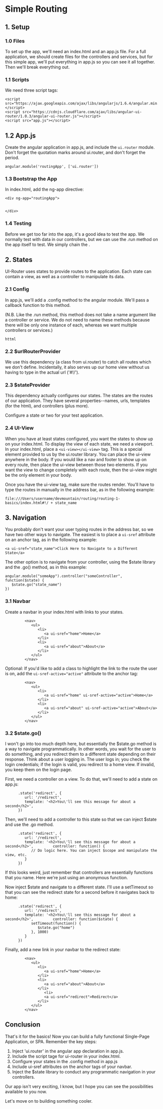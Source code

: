 # Simple Routing

## 1. Setup
### 1.0 Files
To set up the app, we'll need an index.html and an app.js file. For a full application, we should create files for the controllers and services, but for this simple app, we'll put everything in app.js so you can see it all together. Then we'll break everything out. 

### 1.1 Scripts
We need three script tags: 

```
<script src="https://ajax.googleapis.com/ajax/libs/angularjs/1.6.4/angular.min.js"></script>
<script src="https://cdnjs.cloudflare.com/ajax/libs/angular-ui-router/1.0.3/angular-ui-router.js"></script>
<script src="app.js"></script>
```

## 1.2 App.js

Create the angular application in app.js, and include the `ui.router` module.
Don't forget the quotation marks around ui.router, and don't forget the period.

```
angular.module('routingApp', ['ui.router'])
```

### 1.3 Bootstrap the App

In index.html, add the ng-app directive: 

```
<div ng-app="routingApp">


</div>
```

### 1.4 Testing

Before we get too far into the app, it's a good idea to test the app. We normally test with data in our controllers, but we can use the .run method on the app itself to test. We simply chain the .

## 2. States
UI-Router uses states to provide routes to the application. Each state can contain a view, as well as a controller to manipulate its data. 

### 2.1 Config
In app.js, we'll add a .config method to the angular module. We'll pass a callback function to this method. 

(N.B. Like the .run method, this method does not take a name argument like a controller or service. We do not need to name these methods because there will be only one instance of each, whereas we want multiple controllers or services.)

```
httml
```

### 2.2 $urlRouterProvider
We use this dependency (a class from ui.router) to catch all routes which we don't define. Incidentally, it also serves up our home view without us having to type in the actual url ('#!/').

### 2.3 $stateProvider
This dependency actually configures our states. The states are the routes of our application. They have several properties--names, urls, templates (for the html), and controllers (plus more). 

Configure a state or two for your test application. 

### 2.4 UI-View
When you have at least states configured, you want the states to show up on your index.html. To display the view of each state, we need a viewport. In your index.html, place a `<ui-view></ui-view>` tag. This is a special element provided to us by the ui.router library. You can place the ui-view anywhere in the body. If you would like a nav and footer to show up on every route, then place the ui-view between those two elements. If you want the view to change completely with each route, then the ui-view might be the only element in your body. 

Once you have the ui-view tag, make sure the routes render. You'll have to type the routes in manually in the address bar, as in the following example: 

```
file:///Users/username/devmountain/routing/routing-1-basics/index.html#!/ + state_name
```

## 3. Navigation
You probably don't want your user typing routes in the address bar, so we have two other ways to navigate. The easiest is to place a `ui-sref` attribute on an anchor tag, as in the following example: 

```
<a ui-sref="state_name">Click Here to Navigate to a Different State</a>
```

The other option is to navigate from your controller, using the $state library and the .go() method, as in this example:

```
angular.module("someApp").controller("someController", function($state) {
   $state.go("state_name")
})
```

### 3.1 Navbar
Create a navbar in your index.html with links to your states. 

```
         <nav>
            <ul>
               <li>
                  <a ui-sref="home">Home</a>
               </li>
               <li>
                  <a ui-sref="about">About</a>
               </li>
            </ul>
         </nav>

```

Optional: If you'd like to add a class to highlight the link to the route the user is on, add the `ui-sref-active="active"` attribute to the anchor tag:

```
         <nav>
            <ul>
               <li>
                  <a ui-sref="home" ui-sref-active="active">Home</a>
               </li>
               <li>
                  <a ui-sref="about" ui-sref-active="active">About</a>
               </li>
            </ul>
         </nav>
```

### 3.2 $state.go()
I won't go into too much depth here, but essentially the $state.go method is a way to navigate programmatically. In other words, you wait for the user to do something, and you redirect them to a different state depending on their response. Think about a user logging in. The user logs in; you check the login credentials; if the login is valid, you redirect to a home view. If invalid, you keep them on the login page. 

First, we need a controller on a view. To do that, we'll need to add a state on app.js: 

```
      .state('redirect', {
         url: '/redirect',
         template: '<h2>You\'ll see this message for about a second</h2>',
      })
```

Then, we'll need to add a controller to this state so that we can inject $state and use the .go method. 

```
      .state('redirect', {
         url: '/redirect',
         template: '<h2>You\'ll see this message for about a second</h2>',         controller: function() {
            // Do logic here. You can inject $scope and manipulate the view, etc.
         }
      })
```

If this looks weird, just remember that controllers are essentially functions that you name. Here we're just using an anonymous function. 

Now inject $state and navigate to a different state. I'll use a setTimeout so that you can see the redirect state for a second before it navigates back to home:

```
      .state('redirect', {
         url: '/redirect',
         template: '<h2>You\'ll see this message for about a second</h2>',         controller: function($state) {
            setTimeout(function() {
               $state.go("home")
            }, 1000)
         }
      })
```

Finally, add a new link in your navbar to the redirect state: 

```
         <nav>
            <ul>
               <li>
                  <a ui-sref="home">Home</a>
               </li>
               <li>
                  <a ui-sref="about">About</a>
               </li>
                  <li>
                  <a ui-sref="redirect">Redirect</a>
               </li>
            </ul>
         </nav>
```

## Conclusion
That's it for the basics! Now you can build a fully functional Single-Page Application, or SPA. Remember the key steps:

1. Inject 'ui.router' in the angular app declaration in app.js.
2. Include the script tage for ui-router in your index.html.
3. Configure your states in the .config method in app.js
4. Include ui-sref attributes on the anchor tags of your navbar. 
5. Inject the $state library to conduct any programmatic navigation in your controllers.

Our app isn't very exciting, I know, but I hope you can see the possibilities available to you now. 

Let's move on to building something cooler. 



